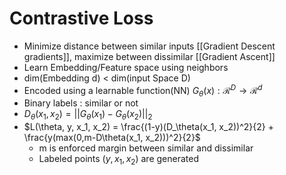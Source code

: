 # Contrastive Loss
- Minimize distance between similar inputs [[Gradient Descent gradients]], maximize between dissimilar [[Gradient Ascent]]
- Learn Embedding/Feature space using neighbors
- dim(Embedding d) < dim(input Space D)
- Encoded using a learnable function(NN) $G_\theta(x) : \mathcal{R}^D \rightarrow \mathcal{R}^d$
- Binary labels : similar or not
- $D_\theta(x_1, x_2) = ||G_\theta(x_1) - G_\theta(x_2)||_2$
- $L(\theta, y, x_1, x_2) = \frac{(1-y)(D_\theta(x_1, x_2))^2}{2} + \frac{y(max(0,m-D\theta(x_1, x_2)))^2}{2}$
	- m is enforced margin between similar and dissimilar
	- Labeled points $(y,x_1,x_2)$ are generated